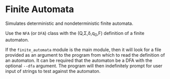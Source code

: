 # Finite Automata

Simulates deterministic and nondeterministic finite automata.

Use the `NFA` (or `DFA`) class with the (Q,Σ,δ,q<sub>0</sub>,F) definition of a finite automaton.

If the `finite_automata` module is the main module, then it will look for a file provided as an argument to the program from which to read the definition of an automaton. It can be required that the automaton be a DFA with the optional `--dfa` argument. The program will then indefinitely prompt for user input of strings to test against the automaton.
